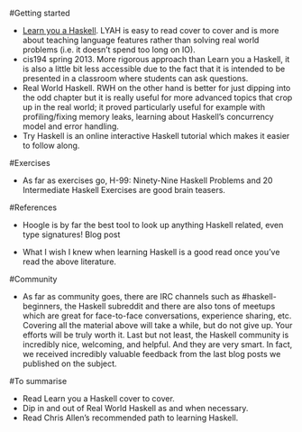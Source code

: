 #Getting started

 * [Learn you a Haskell](http://learnyouahaskell.com/). LYAH is easy to read cover to cover and is more about teaching language features rather than solving real world problems (i.e. it doesn’t spend too long on IO).
 * cis194 spring 2013. More rigorous approach than Learn you a Haskell, it is also a little bit less accessible due to the fact that it is intended to be presented in a classroom where students can ask questions.
 * Real World Haskell. RWH on the other hand is better for just dipping into the odd chapter but it is really useful for more advanced topics that crop up in the real world; it proved particularly useful for example with profiling/fixing memory leaks, learning about Haskell’s concurrency model and error handling.
 * Try Haskell is an online interactive Haskell tutorial which makes it easier to follow along.

#Exercises

* As far as exercises go, H-99: Ninety-Nine Haskell Problems and 20 Intermediate Haskell Exercises are good brain teasers.

#References

* Hoogle is by far the best tool to look up anything Haskell related, even type signatures!
Blog post

* What I wish I knew when learning Haskell is a good read once you’ve read the above literature.

#Community

* As far as community goes, there are IRC channels such as #haskell-beginners, the Haskell subreddit and there are also tons of meetups which are great for face-to-face conversations, experience sharing, etc.
Covering all the material above will take a while, but do not give up. Your efforts will be truly worth it. Last but not least, the Haskell community is incredibly nice, welcoming, and helpful. And they are very smart. In fact, we received incredibly valuable feedback from the last blog posts we published on the subject.

#To summarise

* Read Learn you a Haskell cover to cover.
* Dip in and out of Real World Haskell as and when necessary.
* Read Chris Allen’s recommended path to learning Haskell.